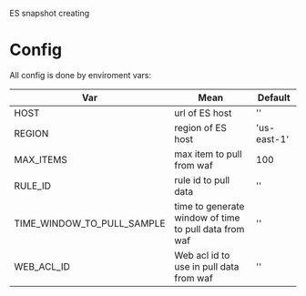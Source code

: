 ES snapshot creating


# Config

All config is done by enviroment vars:


| Var | Mean | Default|
|---|---|---|
| HOST | url of ES host | ''|
| REGION | region of ES host | 'us-east-1'|
| MAX_ITEMS | max item to pull from waf | 100|
| RULE_ID | rule id to pull data | ''|
| TIME_WINDOW_TO_PULL_SAMPLE | time to generate window of time to pull data from waf | ''|
| WEB_ACL_ID | Web acl id to use in pull data from waf | ''|


